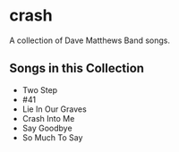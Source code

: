 # crash

A collection of Dave Matthews Band songs.

## Songs in this Collection

- Two Step
- #41
- Lie In Our Graves
- Crash Into Me
- Say Goodbye
- So Much To Say
